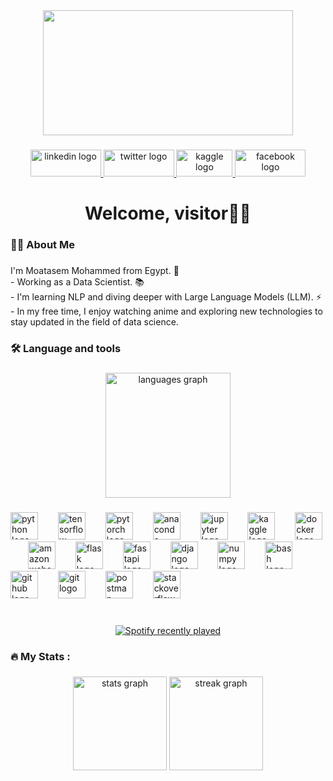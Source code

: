 <div align="center">
  <img height="200" width="400" src="https://64.media.tumblr.com/24003ef034a81c85c532953385cddf2f/a347aa0c85efd02d-0f/s500x750/ca9617e1e8e36e41d52325d4091c5d0112ab3225.gifv"  />
</div>

###

<div align="center">
  <a href="https://www.linkedin.com/in/mo3tsm2212/" target="_blank">
    <img src="https://raw.githubusercontent.com/maurodesouza/profile-readme-generator/master/src/assets/icons/social/linkedin/default.svg" width="113" height="43" alt="linkedin logo"  />
  </a>
  <a href="https://twitter.com/MoatasemMohamm7" target="_blank">
    <img src="https://raw.githubusercontent.com/maurodesouza/profile-readme-generator/master/src/assets/icons/social/twitter/default.svg" width="113" height="43" alt="twitter logo"  />
  </a>
  <a href="https://www.kaggle.com/moatasemmohammed" target="_blank">
    <img src="https://cdn4.iconfinder.com/data/icons/logos-and-brands/512/189_Kaggle_logo_logos-1024.png" width="90" height="43" alt="kaggle logo"  />
  </a>
  <a href="https://www.facebook.com/mo5les2262" target="_blank">
    <img src="https://raw.githubusercontent.com/maurodesouza/profile-readme-generator/master/src/assets/icons/social/facebook/default.svg" width="113" height="43" alt="facebook logo"  />
  </a>

</div>

###

<h1 align="center">Welcome, visitor😶‍🌫️</h1>

###

<h3 align="left">👩‍💻  About Me</h3>

###

<p align="left">I'm Moatasem Mohammed from Egypt. 🔭<br>- Working as a Data Scientist. 📚 <br>- I'm learning NLP and diving deeper with Large Language Models (LLM). ⚡<br>- In my free time, I enjoy watching anime and exploring new technologies to stay updated in the field of data science.</p>

###

<h3 align="left">🛠 Language and tools</h3>

###
<div align="center">
  <img src="https://github-readme-stats.vercel.app/api/top-langs?username=moatasem75291&locale=en&hide_title=false&layout=compact&card_width=420&langs_count=5&theme=dracula&hide_border=false" height="200" alt="languages graph"  />
</div>

###

<div align="left">
  <img src="https://skillicons.dev/icons?i=py" height="44" alt="python logo"  />
  <img width="24" />
  <img src="https://cdn.simpleicons.org/tensorflow/FF6F00" height="44" alt="tensorflow logo"  />
  <img width="24" />
  <img src="https://skillicons.dev/icons?i=pytorch" height="44" alt="pytorch logo"  />
  <img width="24" />
  <img src="https://cdn.simpleicons.org/anaconda/44A833" height="44" alt="anaconda logo"  />
  <img width="24" />
  <img src="https://cdn.jsdelivr.net/gh/devicons/devicon/icons/jupyter/jupyter-original.svg" height="44" alt="jupyter logo"  />
  <img width="24" />
  <img src="https://cdn.simpleicons.org/kaggle/20BEFF" height="44" alt="kaggle logo"  />
  <img width="24" />
  <img src="https://cdn.simpleicons.org/docker/2496ED" height="44" alt="docker logo"  />
  <img width="24" />
  <img src="https://skillicons.dev/icons?i=aws" height="44" alt="amazonwebservices logo"  />
  <img width="24" />
  <img src="https://skillicons.dev/icons?i=flask" height="44" alt="flask logo"  />
  <img width="24" />
  <img src="https://cdn.simpleicons.org/fastapi/009688" height="44" alt="fastapi logo"  />
  <img width="24" />
  <img src="https://skillicons.dev/icons?i=django" height="44" alt="django logo"  />
  <img width="24" />
  <img src="https://cdn.jsdelivr.net/gh/devicons/devicon/icons/numpy/numpy-original.svg" height="44" alt="numpy logo"  />
  <img width="24" />
  <img src="https://cdn.simpleicons.org/gnubash/4EAA25" height="44" alt="bash logo"  />
  <img width="24" />
  <img src="https://skillicons.dev/icons?i=github" height="44" alt="github logo"  />
  <img width="24" />
  <img src="https://cdn.simpleicons.org/git/F05032" height="44" alt="git logo"  />
  <img width="24" />
  <img src="https://cdn.simpleicons.org/postman/FF6C37" height="44" alt="postman logo"  />
  <img width="24" />
  <img src="https://skillicons.dev/icons?i=stackoverflow" height="44" alt="stackoverflow logo"  />
</div>

###

<br clear="both">
<div align="center">
  <a href="https://open.spotify.com/user/il27m9xlu307wwzoemptzbwyg">
    <img src="https://spotify-recently-played-readme.vercel.app/api?user=il27m9xlu307wwzoemptzbwyg&unique={true|1|on|yes}" alt="Spotify recently played"  />
  </a>
</div>

###

<h3 align="left">🔥   My Stats :</h3>

###


<div align="center">
  <img src="https://github-readme-stats.vercel.app/api?username=moatasem75291&hide_title=false&hide_rank=false&show_icons=true&include_all_commits=true&count_private=true&disable_animations=false&theme=dracula&locale=en&hide_border=false" height="150" alt="stats graph"  />
  <img src="https://streak-stats.demolab.com?user=moatasem75291&locale=en&mode=daily&theme=dracula&hide_border=false&border_radius=5" height="150" alt="streak graph"  />
</div>

